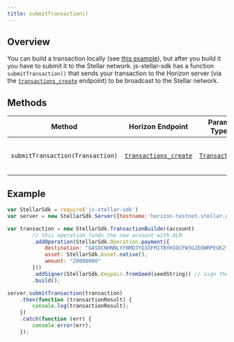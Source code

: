 ```yaml
---
title: submitTransaction()
---
```


## Overview

You can build a transaction locally (see [this example](../readme.md#building-transactions)), but after you build it you have to submit it to the Stellar network.  js-stellar-sdk has a function `submitTransaction()` that sends your transaction to the Horizon server (via the [`transactions_create`](https://stellar.org/developers/horizon/reference/transactions-create.html) endpoint) to be broadcast to the Stellar network.

## Methods

| Method | Horizon Endpoint | Param Type | Description |
| --- | --- | --- | --- |
| `submitTransaction(Transaction)` | [`transactions_create`](https://stellar.org/developers/horizon/reference/transactions-create.html) |  [`Transaction`](https://github.com/stellar/js-stellar-base/blob/master/src/transaction.js) | Submits a transaction to the network.

## Example

```js
var StellarSdk = require('js-stellar-sdk')
var server = new StellarSdk.Server({hostname:'horizon-testnet.stellar.org', secure: true, port: 443});

var transaction = new StellarSdk.TransactionBuilder(account)
        // this operation funds the new account with XLM
        .addOperation(StellarSdk.Operation.payment({
            destination: "GASOCNHNNLYFNMDJYQ3XFMI7BYHIOCFW3GJEOWRPEGK2TDPGTG2E5EDW",
            asset: StellarSdk.Asset.native(),
            amount: "20000000"
        }))
        .addSigner(StellarSdk.Keypair.fromSeed(seedString)) // sign the transaction
        .build();

server.submitTransaction(transaction)
    .then(function (transactionResult) {
        console.log(transactionResult);
    })
    .catch(function (err) {
        console.error(err);
    });
```
